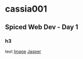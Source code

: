 # cassia001
## Spiced Web Dev - Day 1
### h3
text
[Image](https://www.markdownguide.org/assets/images/markdown-mark-white.svg)
[Jasper](.../goat.JPG)
